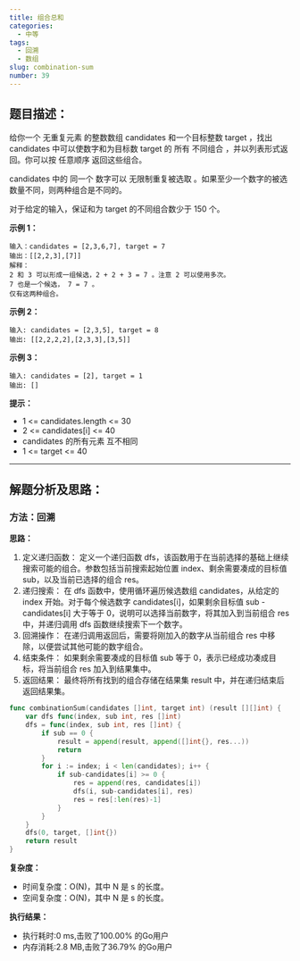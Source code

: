 ```yaml
---
title: 组合总和
categories:
  - 中等
tags:
  - 回溯
  - 数组
slug: combination-sum
number: 39
---
```


## 题目描述：

给你一个 无重复元素 的整数数组 candidates 和一个目标整数 target ，找出 candidates 中可以使数字和为目标数 target 的 所有 不同组合 ，并以列表形式返回。你可以按 任意顺序 返回这些组合。

candidates 中的 同一个 数字可以 无限制重复被选取 。如果至少一个数字的被选数量不同，则两种组合是不同的。

对于给定的输入，保证和为 target 的不同组合数少于 150 个。

**示例 1：**
```
输入：candidates = [2,3,6,7], target = 7
输出：[[2,2,3],[7]]
解释：
2 和 3 可以形成一组候选，2 + 2 + 3 = 7 。注意 2 可以使用多次。
7 也是一个候选， 7 = 7 。
仅有这两种组合。
```

**示例 2：**
```
输入: candidates = [2,3,5], target = 8
输出: [[2,2,2,2],[2,3,3],[3,5]]
```

**示例 3：**
```
输入: candidates = [2], target = 1
输出: []
```

**提示：**
- 1 <= candidates.length <= 30
- 2 <= candidates[i] <= 40
- candidates 的所有元素 互不相同
- 1 <= target <= 40

---
## 解题分析及思路：

### 方法：回溯

**思路：**


1. 定义递归函数： 定义一个递归函数 dfs，该函数用于在当前选择的基础上继续搜索可能的组合。参数包括当前搜索起始位置 index、剩余需要凑成的目标值 sub，以及当前已选择的组合 res。
2. 递归搜索： 在 dfs 函数中，使用循环遍历候选数组 candidates，从给定的 index 开始。对于每个候选数字 candidates[i]，如果剩余目标值 sub - candidates[i] 大于等于 0，说明可以选择当前数字，将其加入到当前组合 res 中，并递归调用 dfs 函数继续搜索下一个数字。
3. 回溯操作： 在递归调用返回后，需要将刚加入的数字从当前组合 res 中移除，以便尝试其他可能的数字组合。
4. 结束条件： 如果剩余需要凑成的目标值 sub 等于 0，表示已经成功凑成目标，将当前组合 res 加入到结果集中。
5. 返回结果： 最终将所有找到的组合存储在结果集 result 中，并在递归结束后返回结果集。

```go
func combinationSum(candidates []int, target int) (result [][]int) {
	var dfs func(index, sub int, res []int)
	dfs = func(index, sub int, res []int) {
		if sub == 0 {
			result = append(result, append([]int{}, res...))
			return
		}
		for i := index; i < len(candidates); i++ {
			if sub-candidates[i] >= 0 {
				res = append(res, candidates[i])
				dfs(i, sub-candidates[i], res)
				res = res[:len(res)-1]
			}
		}
	}
	dfs(0, target, []int{})
	return result
}
```

**复杂度：**

- 时间复杂度：O(N)，其中 N 是 s 的长度。
- 空间复杂度：O(N)，其中 N 是 s 的长度。

**执行结果：**

- 执行耗时:0 ms,击败了100.00% 的Go用户
- 内存消耗:2.8 MB,击败了36.79% 的Go用户

